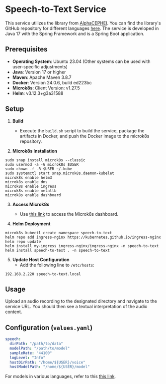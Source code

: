 # Speech-to-Text Service

This service utilizes the library from [AlphaCEPHEI](https://alphacephei.com/vosk/). You can find the library's GitHub repository for different languages [here](https://github.com/alphacep/vosk-api/tree/master). The service is developed in Java 17 with the Spring Framework and is a Spring Boot application.

## Prerequisites
- **Operating System**: Ubuntu 23.04 (Other systems can be used with user-specific adjustments)
- **Java**: Version 17 or higher
- **Maven**: Apache Maven 3.8.7
- **Docker**: Version 24.0.6, build ed223bc
- **Microk8s**: Client Version: v1.27.5
- **Helm**: v3.12.3+g3a31588

## Setup

1. **Build**
    - Execute the `build.sh` script to build the service, package the artifacts in Docker, and push the Docker image to the microk8s repository.

2. **Microk8s Installation**
```
sudo snap install microk8s --classic
sudo usermod -a -G microk8s $USER
sudo chown -f -R $USER ~/.kube
sudo systemctl start snap.microk8s.daemon-kubelet
microk8s enable helm3
microk8s enable dns
microk8s enable ingress
microk8s enable metallb
microk8s enable dashboard
```


3. **Access Microk8s**
   - Use [this link](http://127.0.0.1:8001/api/v1/namespaces/kube-system/services/https:kubernetes-dashboard:/proxy/) to access the Microk8s dashboard.

4. **Helm Deployment**
```
microk8s kubectl create namespace speech-to-text
helm repo add ingress-nginx https://kubernetes.github.io/ingress-nginx
helm repo update
helm install my-ingress ingress-nginx/ingress-nginx -n speech-to-text
helm install speech-to-text . -n speech-to-text
```

5. **Update Host Configuration**
    - Add the following line to `/etc/hosts`:
```
192.168.2.220 speech-to-text.local
```

## Usage

Upload an audio recording to the designated directory and navigate to the service URL. You should then see a textual interpretation of the audio content.

## Configuration (`values.yaml`)

```yaml
speech:
  dirPath: "/path/to/data"
  modelPath: "/path/to/model"
  sampleRate: "44100"
  logLevel: "Info"
  hostDirPath: "/home/${USER}/voice"
  hostModelPath: "/home/${USER}/model"
```

For models in various languages, refer to this [this link](https://alphacephei.com/vosk/models).
